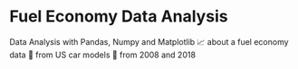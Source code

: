 # Fuel Economy Data Analysis
Data Analysis with Pandas, Numpy and Matplotlib 📈 about a fuel economy data 💸 from US car models 🚗 from 2008 and 2018
